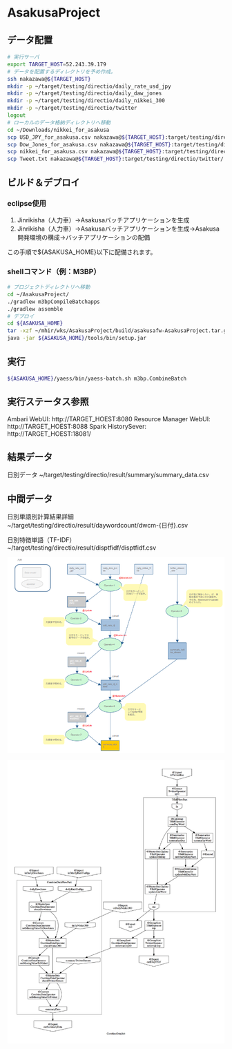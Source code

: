 # AsakusaProject
## データ配置
```sh
# 実行サーバ
export TARGET_HOST=52.243.39.179
# データを配置するディレクトリを予め作成。
ssh nakazawa@${TARGET_HOST}
mkdir -p ~/target/testing/directio/daily_rate_usd_jpy
mkdir -p ~/target/testing/directio/daily_daw_jones
mkdir -p ~/target/testing/directio/daily_nikkei_300
mkdir -p ~/target/testing/directio/twitter
logout
# ローカルのデータ格納ディレクトリへ移動
cd ~/Downloads/nikkei_for_asakusa
scp USD_JPY_for_asakusa.csv nakazawa@${TARGET_HOST}:target/testing/directio/daily_rate_usd_jpy/
scp Dow_Jones_for_asakusa.csv nakazawa@${TARGET_HOST}:target/testing/directio/daily_daw_jones/
scp nikkei_for_asakusa.csv nakazawa@${TARGET_HOST}:target/testing/directio/daily_nikkei_300/
scp Tweet.txt nakazawa@${TARGET_HOST}:target/testing/directio/twitter/
```
## ビルド＆デプロイ
### eclipse使用
1. Jinrikisha（人力車）->Asakusaバッチアプリケーションを生成
2. Jinrikisha（人力車）->Asakusaバッチアプリケーションを生成->Asakusa開発環境の構成->バッチアプリケーションの配備

この手順で${ASAKUSA_HOME}以下に配備されます。

### shellコマンド（例：M3BP）
```sh
# プロジェクトディレクトリへ移動
cd ~/AsakusaProject/
./gradlew m3bpCompileBatchapps
./gradlew assemble
# デプロイ
cd ${ASAKUSA_HOME}
tar -xzf ~/mhir/wks/AsakusaProject/build/asakusafw-AsakusaProject.tar.gz
java -jar ${ASAKUSA_HOME}/tools/bin/setup.jar

```


## 実行
```sh
${ASAKUSA_HOME}/yaess/bin/yaess-batch.sh m3bp.CombineBatch
```
## 実行ステータス参照
Ambari WebUI: http://TARGET_HOEST:8080
Resource Manager WebUI: http://TARGET_HOEST:8088
Spark HistorySever: http://TARGET_HOEST:18081/

## 結果データ

日別データ
~/target/testing/directio/result/summary/summary_data.csv

## 中間データ
日別単語別計算結果詳細
~/target/testing/directio/result/daywordcount/dwcm-{日付}.csv

日別特徴単語（TF-IDF）
~/target/testing/directio/result/disptfidf/disptfidf.csv

![設計フロー](./設計フロー.png)

![実装フロー](./CombineBatch.png)
